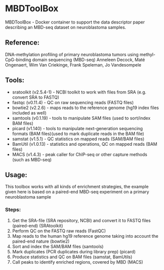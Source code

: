 # MBDToolBox
MBDToolBox - Docker container to support the data descriptor paper describing an MBD-seq dataset on neuroblastoma samples.

## Reference:
DNA-methylation profiling of primary neuroblastoma tumors using methyl-CpG-binding domain sequencing (MBD-seq)
Anneleen Decock, Maté Ongenaert, Wim Van Criekinge, Frank Speleman, Jo Vandesompele

## Tools:
- sratoolkit (v2.5.4-1) - NCBI toolkit to work with files from SRA (e.g. convert SRA to FASTQ)
- fastqc (v0.11.4) - QC on raw sequencing reads (FASTQ files)
- bowtie2 (v2.2.6) - maps reads to the reference genome (hg19 index files included as well)
- samtools (v0.1.19) - tools to manipulate SAM files (used to sort/index BAM files)
- picard (v1.140) - tools to manipulate next-generation sequencing formats (BAM files)(used to mark duplicate reads in the BAM file)
- samstat (v1.5.1) - QC statistics on mapped reads (SAM/BAM files)
- BamUtil (v1.0.13) - statistics and operations, QC on mapped reads (BAM files)
- MACS (v1.4.3) - peak caller for ChIP-seq or other capture methods (such as MBD-seq)

## Usage:

This toolbox works with all kinds of enrichment strategies, the example given here is based on a paired-end MBD-seq experiment on a primary neuroblastoma sample

### Steps:
1. Get the SRA-file (SRA repository, NCBI) and convert it to FASTQ files (paired-end) (SRAtoolkit)</BR>
2. Perform QC on the FASTQ raw reads (FastQC)</BR>
3. Map reads to the human hg19 reference genome taking into account the paired-end nature (bowtie2)</BR>
4. Sort and index the SAM/BAM files (samtools)</BR>
5. Mark duplicates (PCR duplicates during library prep) (picard)</BR>
6. Produce statistics and QC on BAM files (samstat, BamUtils)</BR>
7. Call peaks to identify enriched regions, covered by MBD (MACS)</BR>




